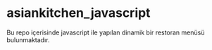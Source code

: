 # asiankitchen_javascript
Bu repo içerisinde javascript ile yapılan dinamik bir restoran menüsü bulunmaktadır.
